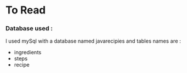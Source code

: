 # To Read

### Database used :

I used mySql 
with a database named javarecipies
and tables names are :
- ingredients
- steps
- recipe